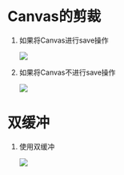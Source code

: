 # Canvas的剪裁 #
1. 如果将Canvas进行save操作

	![](https://i.imgur.com/hlOd2hr.png)

2. 如果将Canvas不进行save操作

	![](https://i.imgur.com/TFpqPml.png)

# 双缓冲 #
1. 使用双缓冲

	![](https://i.imgur.com/MIa3HM4.png)